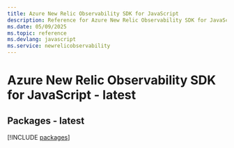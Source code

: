 ```yaml
---
title: Azure New Relic Observability SDK for JavaScript
description: Reference for Azure New Relic Observability SDK for JavaScript
ms.date: 05/09/2025
ms.topic: reference
ms.devlang: javascript
ms.service: newrelicobservability
---
```

# Azure New Relic Observability SDK for JavaScript - latest
## Packages - latest
[!INCLUDE [packages](new-relic-observability-index.md)]